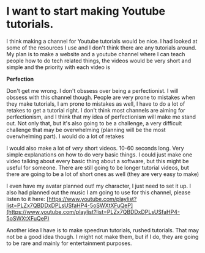 # I want to start making Youtube tutorials.

I think making a channel for Youtube tutorials would be nice. I had looked at some of the resources I use and I don't think there are any tutorials around. My plan is to make a website and a youtube channel where I can teach people how to do tech related things, the videos would be very short and simple and the priority with each video is

**Perfection**

Don't get me wrong. I don't obssess over being a perfectionist. I will obssess with this channel though. People are very prone to mistakes when they make tutorials, I am prone to mistakes as well, I have to do a lot of retakes to get a tutorial right. I don't think most channels are aiming for perfectionism, and I think that my idea of perfectionism will make me stand out. Not only that, but it's also going to be a challenge, a very difficult challenge that may be overwhelming (planning will be the most overwhelming part). I would do a lot of retakes

I would also make a lot of *very* short videos. 10-60 seconds long. Very simple explanations on how to do very basic things. I could just make one video talking about every basic thing about a software, but this might be useful for someone. There are still going to be longer tutorial videos, but there are going to be a lot of short ones as well (they are very easy to make)

I even have my avatar planned out! my character, I just need to set it up. I also had planned out the music I am going to use for this channel, please listen to it here: [https://www.youtube.com/playlist?list=PLZx7QBDDxDPLsUSfaHP4-5oSWXtXFuQeP](https://www.youtube.com/playlist?list=PLZx7QBDDxDPLsUSfaHP4-5oSWXtXFuQeP)

Another idea I have is to make speedrun tutorials, rushed tutorials. That may not be a good idea though. I might not make them, but if I do, they are going to be rare and mainly for entertainment purposes.
